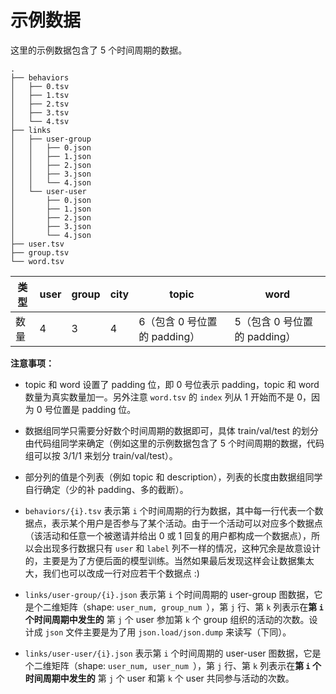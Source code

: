 # 示例数据

这里的示例数据包含了 5 个时间周期的数据。

```
.
├── behaviors
│   ├── 0.tsv
│   ├── 1.tsv
│   ├── 2.tsv
│   ├── 3.tsv
│   └── 4.tsv
├── links
│   ├── user-group
│   │   ├── 0.json
│   │   ├── 1.json
│   │   ├── 2.json
│   │   ├── 3.json
│   │   └── 4.json
│   └── user-user
│       ├── 0.json
│       ├── 1.json
│       ├── 2.json
│       ├── 3.json
│       └── 4.json
├── user.tsv
├── group.tsv
└── word.tsv
```

| 类型 | user | group | city | topic                        | word                         |
| ---- | ---- | ----- | ---- | ---------------------------- | ---------------------------- |
| 数量 | 4    | 3     | 4    | 6（包含 0 号位置的 padding） | 5（包含 0 号位置的 padding） |





**注意事项：**

- topic 和 word 设置了 padding 位，即 0 号位表示 padding，topic 和 word 数量为真实数量加一。另外注意 `word.tsv` 的 `index` 列从 1 开始而不是 0，因为 0 号位置是 padding 位。

- 数据组同学只需要分好数个时间周期的数据即可，具体 train/val/test 的划分由代码组同学来确定（例如这里的示例数据包含了 5 个时间周期的数据，代码组可以按 3/1/1 来划分 train/val/test）。

- 部分列的值是个列表（例如 topic 和 description），列表的长度由数据组同学自行确定（少的补 padding、多的截断）。

- `behaviors/{i}.tsv` 表示第 `i` 个时间周期的行为数据，其中每一行代表一个数据点，表示某个用户是否参与了某个活动。由于一个活动可以对应多个数据点（该活动和任意一个被邀请并给出 0 或 1 回复的用户都构成一个数据点），所以会出现多行数据只有 `user` 和 `label` 列不一样的情况，这种冗余是故意设计的，主要是为了方便后面的模型训练。当然如果最后发现这样会让数据集太大，我们也可以改成一行对应若干个数据点 :)

- `links/user-group/{i}.json` 表示第 `i` 个时间周期的 user-group 图数据，它是个二维矩阵（shape: `user_num, group_num `），第 `j` 行、第 `k` 列表示在**第 `i` 个时间周期中发生的** 第 `j` 个 user 参加第 `k` 个 group 组织的活动的次数。设计成 `json` 文件主要是为了用 `json.load/json.dump` 来读写（下同）。

- `links/user-user/{i}.json` 表示第 `i` 个时间周期的 user-user 图数据，它是个二维矩阵（shape: `user_num, user_num `），第 `j` 行、第 `k` 列表示在**第 `i` 个时间周期中发生的** 第 `j` 个 user 和第 `k` 个 user 共同参与活动的次数。

  
